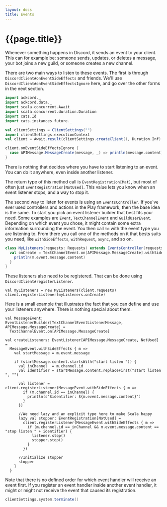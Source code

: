 ```yaml
---
layout: docs
title: Events
---
```


# {{page.title}}
Whenever something happens in Discord, it sends an event to your client. This 
can for example be: someone sends, updates, or deletes a message, your bot joins 
a new guild, or someone creates a new channel.

There are two main ways to listen to these events. The first is through 
`DiscordClient#onEventSideEffects` and friends. We'll use 
`DiscordClient#onEventSideEffectsIgnore` here, and go over the other forms in 
the next section.
```scala mdoc:invisible
import ackcord._
import ackcord.data._
import scala.concurrent.Await
import scala.concurrent.duration.Duration
import cats.Id
import cats.instances.future._

val clientSettings = ClientSettings("")
import clientSettings.executionContext
val client = Await.result(clientSettings.createClient(), Duration.Inf)
```
```scala mdoc:silent
client.onEventSideEffectsIgnore {
  case APIMessage.MessageCreate(message, _) => println(message.content)
}
```

There is nothing that decides where you have to start listening to an event. 
You can do it anywhere, even inside another listener.

The return type of this method call is `EventRegistration[Mat]`, but most of 
often just `EventRegistration[NotUsed]`. This value lets you know when an event 
listener stops, and a way to stop it.

The second way to listen for events is using an `EventsController`. If you've 
ever used controllers and actions in the Play framework, then the base idea is 
the same. To start you pick an event listener builder that best fits your need. 
Some examples are `Event`, `TextChannelEvent` and `GuildUserEvent`. Depending on 
which event you chose, it might contain some extra information surrounding the 
event. You then call `to` with the event type you are listening to. From there 
you call one of the methods on it that bests suits you need, 
like `withSideEffects`, `withRequest`, `async`, and so on.

```scala mdoc:silent
class MyListeners(requests: Requests) extends EventsController(requests) {
  val onCreate = TextChannelEvent.on[APIMessage.MessageCreate].withSideEffects { m =>
    println(m.event.message.content)
  }
}
```

These listeners also need to be registered. 
That can be done using `DiscordClient#registerListener`.

```mdoc:silent
val myListeners = new MyListeners(client.requests)
client.registerListener(myListeners.onCreate)
```

Here is a small example that illustrates the fact that you can define and use 
your listeners anywhere. There is nothing special about them.
```mdoc:silent
val MessageEvent: EventListenerBuilder[TextChannelEventListenerMessage, APIMessage.MessageCreate] =
  TextChannelEvent.on[APIMessage.MessageCreate]

val createListeners: EventListener[APIMessage.MessageCreate, NotUsed] =
  MessageEvent.withSideEffects { m =>
    val startMessage = m.event.message

    if (startMessage.content.startsWith("start listen ")) {
      val inChannel  = m.channel.id
      val identifier = startMessage.content.replaceFirst("start listen ", "")

      val listener = client.registerListener(MessageEvent.withSideEffects { m =>
        if (m.channel.id == inChannel) {
          println(s"$identifier: ${m.event.message.content}")
        }
      })

      //We need lazy and an explicit type here to make Scala happy
      lazy val stopper: EventRegistration[NotUsed] =
        client.registerListener(MessageEvent.withSideEffects { m =>
          if (m.channel.id == inChannel && m.event.message.content == "stop listen " + identifier) {
            listener.stop()
            stopper.stop()
          }
        })

      //Initialize stopper
      stopper
    }
  }
```

Note that there is no defined order for which event handler will receive an 
event first. If you register an event handler inside another event handler, it 
might or might not receive the event that caused its registration.

```scala mdoc:invisible
clientSettings.system.terminate()
```
